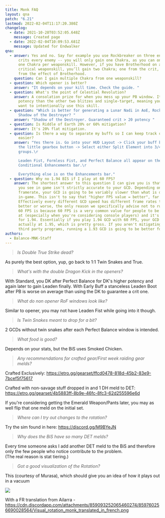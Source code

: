 ```yaml
---
title: Monk FAQ
layout: qna
patch: "6.21"
lastmod: 2022-02-04T11:17:20.380Z
changelog:
  - date: 2021-10-28T03:52:05.648Z
    message: Created page
  - date: 2022-02-04T10:09:53.681Z
    message: Updated for Endwalker
qna:
  - answer: Yes and no. Say for example you use Rockbreaker on three enemies, and it
      crits every enemy -- you will only gain one Chakra, as you can only gain
      one Chakra per weaponskill. However, if you have Brotherhood on and land a
      critical weaponskill, you’ll gain two Chakra; one from the crit, and one
      from the effect of Brotherhood.
    question: Can I gain multiple Chakra from one weaponskill?
  - question: Which opener is better?
    answer: "It depends on your kill time. Check the guide. "
  - question: What's the point of Celestial Revolution?
    answer: A consolation prize for when you mess up your PB window. It's lower
      potency than the other two blitzes and single-target, meaning you never
      want to intentionally use this skill.
  - question: "Which is better for generating a Lunar Nadi in AoE, Rockbreaker or
      Shadow of the Destroyer? "
    answer: "Shadow of the Destroyer. Guaranteed crit > 20 potency "
  - question: Is Riddle of Earth 20% or 60% mitigation?
    answer: It's 20% flat mitigation.
  - question: Is there a way to separate my buffs so I can keep track of Leaden Fist
      easier?
    answer: "Yes there is. Go into your HUD Layout -> Click your buff bar -> Click
      the little gearbox button -> Select either Split Element into 3/4
      groups.\r

      Leaden Fist, Formless Fist, and Perfect Balance all appear on the
      Conditional Enhancements bar.\r

      Everything else is on the Enhancements bar."
  - question: Why no 1.94 BIS if I play at 60 FPS?
    answer: The shortest answer to this question I can give you is that the tooltip
      you see in game isn't strictly accurate to your GCD. Depending on your
      framerate, your GCD is going to be variably slower than what is displayed
      in-game. This isn't to say that "higher FPS value = better", far from it.
      Effectively every different GCD speed has different frame rates that are
      better or worse, the only reason we specifically advise not to run 1.94 at
      60 FPS is because 60 FPS is a very common value for people to be playing
      at (especially when you're considering console players) and it's extra bad
      for 1.94. Essentially if you play 1.94 GCD with 60 FPS, your GCD is
      actually at 1.95, which is pretty gross. If you aren't mitigating this via
      third party programs, running a 1.93 GCD is going to be better for you.
authors:
  - Balance-MNK-Staff
---
```

> *Is Double True Strike dead?*

As purely the best option, yup, go back to 1:1 Twin Snakes and True.

> *What's with the double Dragon Kick in the openers?* 

With Standard, you DK after Perfect Balance for DK's higher potency and again later to gain Leaden finally. With Early Buff a stanceless Leaden Boot after PB is worse on average than using the DK to guarantee a crit one.

> *What do non opener RoF windows look like?*

Similar to opener, you may not have Leaden Fist while going into it though.

> *Is Twin Snakes meant to drop for a bit?*

2 GCDs without twin snakes after each Perfect Balance window is intended.

> *What food is good?*

Depends on your stats, but the BiS uses Smoked Chicken.

> *Any recommendations for crafted gear/First week raiding gear melds?*

Crafted Exclusively: <https://etro.gg/gearset/ffcd0478-818d-45b2-83e9-7bcef5f75617>

Crafted with non-savage stuff dropped in and 1 DH meld to DET: <https://etro.gg/gearset/4b5883ff-8b9e-46fc-8fc3-62d255596e6d>

If you're considering getting the Emerald Weapon/Pants later, you may as well flip that one meld on the initial set.

> *Where can I try out changes to the rotation?*

Try the sim found in here: <https://discord.gg/M9BYeJN>

> *Why does the BiS have so many DET melds?*

Every time someone asks I add another DET meld to the BiS and therefore only the few people who notice contribute to the problem.\
(The real reason is stat tiering.)

> *Got a good visualization of the Rotation?*

This (courtesy of Murasa), which should give you an idea of how it plays out in a vacuum 

![](https://cdn.discordapp.com/attachments/277968306307072001/825746336585482300/unknown.png)

With a FR translation from Ailarra - <https://cdn.discordapp.com/attachments/859093252065460274/859760256690028564/Visual_rotation_monk_translated_in_french.png>